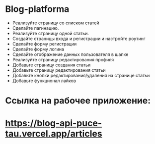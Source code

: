 # Blog-platforma

- Реализуйте страницу со списком статей
- Сделайте пагинацию.
- Реализуйте страницу одной статьи.
- Создайте страницы входа и регистрации и настройте роутинг
- Сделайте форму регистрации
- Сделайте форму логина
- Сделайте отображение данных пользователя в шапке
- Реализуйте страницу редактирования профиля
- Добавьте страницу создания статьи
- Добавьте страницу редактирования статьи
- Добавьте кнопки редактирования/удаления на странице статьи
- Добавьте функционал лайков

# Ссылка на рабочее приложение: 
# https://blog-api-puce-tau.vercel.app/articles